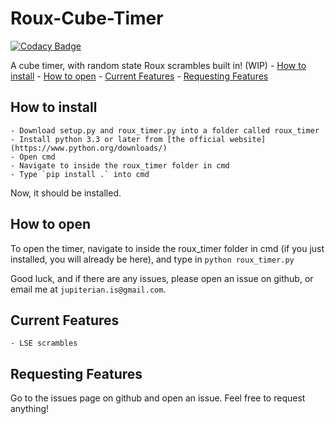 # Roux-Cube-Timer

[![Codacy Badge](https://api.codacy.com/project/badge/Grade/ad82c1eddb8e4881a98d71255e035ee9)](https://app.codacy.com/app/jupiterian.is/Roux-Cube-Timer?utm_source=github.com&utm_medium=referral&utm_content=JupiLogy/Roux-Cube-Timer&utm_campaign=Badge_Grade_Dashboard)

A cube timer, with random state Roux scrambles built in! (WIP)
	- [How to install](#how-to-install)
	- [How to open](#how-to-open)
	- [Current Features](#current-features)
	- [Requesting Features](#requesting-features)

## How to install
	- Download setup.py and roux_timer.py into a folder called roux_timer
	- Install python 3.3 or later from [the official website](https://www.python.org/downloads/)
	- Open cmd
	- Navigate to inside the roux_timer folder in cmd
	- Type `pip install .` into cmd

Now, it should be installed.

## How to open
To open the timer, navigate to inside the roux_timer folder in cmd (if you just installed, you will already be here), and type in `python roux_timer.py`

Good luck, and if there are any issues, please open an issue on github, or email me at `jupiterian.is@gmail.com`.

## Current Features
	- LSE scrambles

## Requesting Features
Go to the issues page on github and open an issue. Feel free to request anything!
